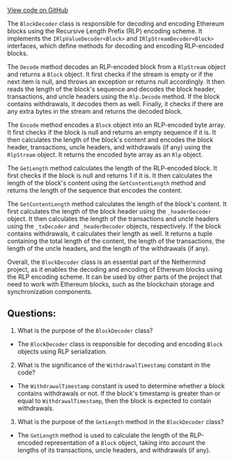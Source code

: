 [View code on GitHub](https://github.com/nethermindeth/nethermind/Nethermind.Serialization.Rlp/BlockDecoder.cs)

The `BlockDecoder` class is responsible for decoding and encoding Ethereum blocks using the Recursive Length Prefix (RLP) encoding scheme. It implements the `IRlpValueDecoder<Block>` and `IRlpStreamDecoder<Block>` interfaces, which define methods for decoding and encoding RLP-encoded blocks.

The `Decode` method decodes an RLP-encoded block from a `RlpStream` object and returns a `Block` object. It first checks if the stream is empty or if the next item is null, and throws an exception or returns null accordingly. It then reads the length of the block's sequence and decodes the block header, transactions, and uncle headers using the `Rlp.Decode` method. If the block contains withdrawals, it decodes them as well. Finally, it checks if there are any extra bytes in the stream and returns the decoded block.

The `Encode` method encodes a `Block` object into an RLP-encoded byte array. It first checks if the block is null and returns an empty sequence if it is. It then calculates the length of the block's content and encodes the block header, transactions, uncle headers, and withdrawals (if any) using the `RlpStream` object. It returns the encoded byte array as an `Rlp` object.

The `GetLength` method calculates the length of the RLP-encoded block. It first checks if the block is null and returns 1 if it is. It then calculates the length of the block's content using the `GetContentLength` method and returns the length of the sequence that encodes the content.

The `GetContentLength` method calculates the length of the block's content. It first calculates the length of the block header using the `_headerDecoder` object. It then calculates the length of the transactions and uncle headers using the `_txDecoder` and `_headerDecoder` objects, respectively. If the block contains withdrawals, it calculates their length as well. It returns a tuple containing the total length of the content, the length of the transactions, the length of the uncle headers, and the length of the withdrawals (if any).

Overall, the `BlockDecoder` class is an essential part of the Nethermind project, as it enables the decoding and encoding of Ethereum blocks using the RLP encoding scheme. It can be used by other parts of the project that need to work with Ethereum blocks, such as the blockchain storage and synchronization components.
## Questions: 
 1. What is the purpose of the `BlockDecoder` class?
- The `BlockDecoder` class is responsible for decoding and encoding `Block` objects using RLP serialization.

2. What is the significance of the `WithdrawalTimestamp` constant in the code?
- The `WithdrawalTimestamp` constant is used to determine whether a block contains withdrawals or not. If the block's timestamp is greater than or equal to `WithdrawalTimestamp`, then the block is expected to contain withdrawals.

3. What is the purpose of the `GetLength` method in the `BlockDecoder` class?
- The `GetLength` method is used to calculate the length of the RLP-encoded representation of a `Block` object, taking into account the lengths of its transactions, uncle headers, and withdrawals (if any).